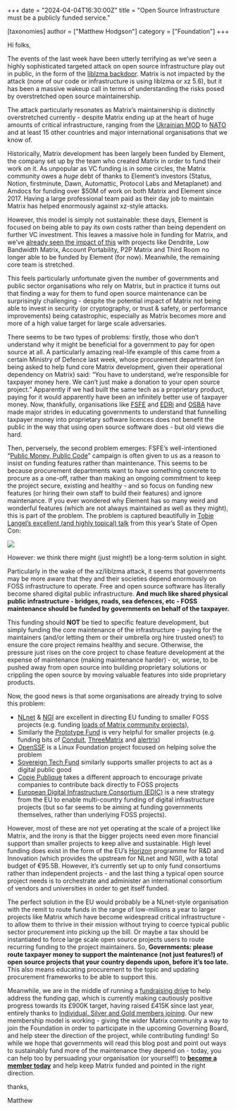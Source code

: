 +++
date = "2024-04-04T16:30:00Z"
title = "Open Source Infrastructure must be a publicly funded service."

[taxonomies]
author = ["Matthew Hodgson"]
category = ["Foundation"]
+++


Hi folks,

The events of the last week have been utterly terrifying as we’ve seen a highly sophisticated targeted attack on open source infrastructure play out in public, in the form of the [liblzma backdoor](https://arstechnica.com/security/2024/04/what-we-know-about-the-xz-utils-backdoor-that-almost-infected-the-world/). Matrix is not impacted by the attack (none of our code or infrastructure is using liblzma or xz 5.6), but it has been a massive wakeup call in terms of understanding the risks posed by overstretched open source maintainership.

<!-- more -->

The attack particularly resonates as Matrix’s maintainership is distinctly overstretched currently - despite Matrix ending up at the heart of huge amounts of critical infrastructure, ranging from the [Ukrainian MOD](https://en.wikipedia.org/wiki/Delta_(situational_awareness_system)) to [NATO](https://innovationhub-act.org/case-studies/ni2ce-messenger/) and at least 15 other countries and major international organisations that we know of.

Historically, Matrix development has been largely been funded by Element, the company set up by the team who created Matrix in order to fund their work on it. As unpopular as VC funding is in some circles, the Matrix community owes a _huge_ debt of thanks to Element’s investors (Status, Notion, firstminute, Dawn, Automattic, Protocol Labs and Metaplanet) and Amdocs for funding over $50M of work on both Matrix and Element since 2017.  Having a large professional team paid as their day job to maintain Matrix has helped enormously against xz-style attacks.

However, this model is simply not sustainable: these days, Element is focused on being able to pay its own costs rather than being dependent on further VC investment. This leaves a massive hole in funding for Matrix, and we’ve [already seen the impact of this](/blog/2023/12/25/the-matrix-holiday-update-2023/#in-other-news) with projects like Dendrite, Low Bandwidth Matrix, Account Portability, P2P Matrix and Third Room no longer able to be funded by Element (for now).  Meanwhile, the remaining core team is stretched.

This feels particularly unfortunate given the number of governments and public sector organisations who rely on Matrix, but in practice it turns out that finding a way for them to fund open source maintenance can be surprisingly challenging - despite the potential impact of Matrix not being able to invest in security (or cryptography, or trust & safety, or performance improvements) being catastrophic, especially as Matrix becomes more and more of a high value target for large scale adversaries.

There seems to be two types of problems: firstly, those who don’t understand why it might be beneficial for a government to pay for open source at all.  A particularly amazing real-life example of this came from a certain Ministry of Defence last week, whose procurement department (on being asked to help fund core Matrix development, given their operational dependency on Matrix) said: “You have to understand, we’re responsible for taxpayer money here. We can’t just make a donation to your open source project.” Apparently if we had built the same tech as a proprietary product, paying for it would apparently have been an infinitely better use of taxpayer money.  Now, thankfully, organisations like [FSFE](https://fsfe.org/) and [EDRi](https://edri.org/) and [OSBA](https://osb-alliance.de/) have made major strides in educating governments to understand that funnelling taxpayer money into proprietary software licences does not benefit the public in the way that using open source software does - but old views die hard.

Then, perversely, the second problem emerges: FSFE’s well-intentioned “[Public Money, Public Code](https://publiccode.eu/)” campaign is often given to us as a reason to insist on funding features rather than maintenance.  This seems to be because procurement departments want to have something concrete to procure as a one-off, rather than making an ongoing commitment to keep the project secure, existing and healthy - and so focus on funding new features (or hiring their own staff to build their features) and ignore maintenance.  If you ever wondered why Element has so many weird and wonderful features (which are not always maintained as well as they might), this is part of the problem.  The problem is captured beautifully in [Tobie Langel’s excellent (and highly topical) talk](https://www.youtube.com/watch?v=oB-v2_YnrHk) from this year’s State of Open Con:


![](/blog/img/20240404-slide.png)

However: we think there might (just might!) be a long-term solution in sight.

Particularly in the wake of the xz/liblzma attack, it seems that governments may be more aware that they and their societies depend enormously on FOSS infrastructure to operate.  Free and open source software has literally become shared digital public infrastructure.  **And much like shared physical public infrastructure - bridges, roads, sea defences, etc - FOSS maintenance should be funded by governments on behalf of the taxpayer.**

This funding should **NOT** be tied to specific feature development, but simply funding the core maintenance of the infrastructure - paying for the maintainers (and/or letting them or their umbrella org hire trusted ones!) to ensure the core project remains healthy and secure.  Otherwise, the pressure just rises on the core project to chase feature development at the expense of maintenance (making maintenance harder) - or, worse, to be pushed away from open source into building proprietary solutions or crippling the open source by moving valuable features into side proprietary products.

Now, the good news is that some organisations are already trying to solve this problem:

* [NLnet](https://nlnet.nl/) & [NGI](https://www.ngi.eu/about) are excellent in directing EU funding to smaller FOSS projects (e.g. funding [loads of Matrix community projects](https://www.google.com/search?q=site%3Ahttps%3A%2F%2Fnlnet.nl%2Fproject+matrix)), 
* Similarly the [Prototype Fund](https://prototypefund.de/) is very helpful for smaller projects (e.g. funding bits of [Conduit](https://prototypefund.de/project/conduit/), [ThreeMatrix](https://prototypefund.de/project/threematrix-eine-bruecke-zwischen-threema-und-dem-matrix-protokoll/) and [alertrix](https://prototypefund.de/project/alertrix/))
* [OpenSSF](https://openssf.org/about/charter/) is a Linux Foundation project focused on helping solve the problem
* [Sovereign Tech Fund](https://www.sovereigntechfund.de/) similarly supports smaller projects to act as a digital public good
* [Copie Publique](https://copiepublique.fr/) takes a different approach to encourage private companies to contribute back directly to FOSS projects
* [European Digital Infrastructure Consortium (EDIC)](https://digital-strategy.ec.europa.eu/en/policies/edic) is a new strategy from the EU to enable multi-country funding of digital infrastructure projects (but so far seems to be aiming at funding governments themselves, rather than underlying FOSS projects).

However, most of these are not yet operating at the scale of a project like Matrix, and the irony is that the bigger projects need even more financial support than smaller projects to keep alive and sustainable.  High level funding does exist in the form of the EU’s [Horizon](https://research-and-innovation.ec.europa.eu/funding/funding-opportunities/funding-programmes-and-open-calls/horizon-europe_en) programme for R&D and Innovation (which provides the upstream for NLnet and NGI), with a total budget of €95.5B. However, it’s currently set up to only fund consortiums rather than independent projects - and the last thing a typical open source project needs is to orchestrate and administer an international consortium of vendors and universities in order to get itself funded.

The perfect solution in the EU would probably be a NLnet-style organisation with the remit to route funds in the range of low-millions a year to larger projects like Matrix which have become widespread critical infrastructure - to allow them to thrive in their mission without trying to coerce typical public sector procurement into picking up the bill. Or maybe a tax should be instantiated to force large scale open source projects users to route recurring funding to the project maintainers. So, **Governments: please route taxpayer money to support the maintenance (not just features!) of open source projects that your country depends upon, before it’s too late.** This also means educating procurement to the topic and updating procurement frameworks to be able to support this.

Meanwhile, we are in the middle of running a [fundraising drive](/blog/2024/01/2024-roadmap-and-fundraiser/) to help address the funding gap, which is currently making cautiously positive progress towards its £900K target, having raised £415K since last year, entirely thanks to [Individual, Silver and Gold members joining](/support/). Our new membership model is working - giving the wider Matrix community a way to join the Foundation in order to participate in the upcoming Governing Board, and help steer the direction of the project, while contributing funding! So while we hope that governments will read this blog post and point out ways to sustainably fund more of the maintenance they depend on - today, you can help too by persuading your organisation (or yourself!) to  **[become a member today](/membership/)** and help keep Matrix funded and pointed in the right direction.

thanks,

Matthew

